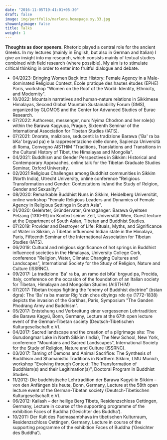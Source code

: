 ```yaml
---
date: "2016-11-05T19:41:01+05:30"
draft: false
image: img/portfolio/marlene.homepage.xy.33.jpg
showonlyimage: false
title: Talks
weight: 1
---
```


**Thoughts as door openers.** Rhetoric played a central role for the ancient Greeks. In my lectures (mainly in English, but also in German and Italian) I give an insight into my research, which consists mainly of textual studies combined with field research (where possible). My aim is to stimulate critical thinking in order to enter into fruitful dialogue and debate.
<!--more-->

- 04/2023: Bringing Women Back into History: Female Agency in a Male-dominated Religious Context, École pratique des hautes études (EPHE) Paris, workshop "Women on the Roof of the World: Identity, Ethnicity, and Modernity".
- 10/2022: Mountain narratives and human-nature relations in Sikkimese Himalayas, Second Global Mountain Sustainability Forum (GMS), organized by GLOMOS and the Center for Advanced Studies of Eurac Research.
- 07/2022: Authoress, messenger, nun: Nyima Chodron and her role(s) within the Barawa Kagyupa, Prague, Sixteenth Seminar of the International Association for Tibetan Studies (IATS).
- 07/2021: Onorate, maliziose, seducenti: la tradizione Barawa ('Ba' ra ba bKa' brgyud pa) e la rappresentazione delle donne, Sapienza Università di Roma, Convegno AISTHiM "Traditions, Translations and Transitions in the Cultural History of Tibet, the Himalayas and Mongolia".
- 04/2021: Buddhism and Gender Perspectives in Sikkim: Historical and Contemporary Approaches, online talk for the Tibetan Graduate Studies Seminar, Oxford University.
- 02/2021:Religious Challenges among Buddhist communities in Sikkim (North India), Utrecht University, online conference "Religious Transformation and Gender: Contestations in/and the Study of Relgion, Gender and Sexuality".
- 08/2020: Remarkable Buddhist Nuns in Sikkim, Heidelberg Universität, online workshop "Female Religious Leaders and Dynamics of Female Agency in Religious Settings in South Asia".
- 01/2020: Gelehrter, Gründervater, Grenzgänger: Barawa Gyeltsen Pelzang (1310-91) im Kontext seiner Zeit, Universität Wien, Guest lecture at the Department of South Asian, Tibetan and Buddhist Studies.
- 07/2019: Provider and Destroyer of Life: Rituals, Myths, and Significance of Water in Sikkim, a Tibetan influenced Indian state in the Himalaya, Paris, Fifteenth Seminar of the International Association for Tibetan Studies (IATS).
- 06/2019: Cultural and religious significance of hot springs in Buddhist influenced societies in the Himalayas, University College Cork, conference "Religion, Water, Climate: Changing Cultures and Landscapes", International Society for the Study of Religion, Nature and Culture (ISSRNC).
- 09/2017: La tradizione 'Ba' ra ba, un ramo dei bKa' brgyud pa, Procida, Italy, conference on the occasion of the foundation of an Italian society for Tibetan, Himalayan and Mongolian Studies (AISTHiM)
- 07/2017: Tibetan troops fighting the “enemy of Buddhist doctrine” (bstan dgra): The ‘Ba’ ra ba master Rig ‘dzin chos dbyings rdo rje (1772-1838) depicts the invasion of the Gorkhas, Paris, Symposium "The Ganden Phodrang Army and Buddhism".
- 05/2017: Entstehung und Verbreitung einer vergessenen Lehrtradition: die Barawa Kagyü, Bonn, Germany, Lecture at the 67th open lecture event of the German-Tibetan society (Deutsch-Tibetischen Kulturgesellschaft e.V).
- 04/2017: Sacred landscape and the creation of a pilgrimage site: The Gurudongmar Lake in North Sikkim (India), The New School, New York, conference "Mountains and Sacred Landscapes", International Society for the Study of Religion, Nature and Culture (ISSRNC).
- 03/2017: Taming of Demons and Animal Sacrifice: The Synthesis of Buddhism and Shamanistic Traditions in Northern Sikkim, LMU Munich, workshop "Evolving through Context: The Transformation of Buddhism(s) and their Legitimation(s)", Doctoral Program in Buddhist Studies.
- 11/2012: Die buddhistische Lehrtradition der Barawa Kagyü in Sikkim – von den Anfängen bis heute, Bonn, Germany, Lecture at the 58th open lecture event of the German-Tibetan society (Deutsch-Tibetischen Kulturgesellschaft e.V).
- 06/2012: Kailash – der heilige Berg Tibets, Residenzschloss Oettingen, Germany, Lecture in course of the supporting programme of the exhibition Faces of Buddha (’Gesichter des Buddha’).
- 10/2011: Der Kult des Padmasambhava im tibetischen Kulturraum, Residenzschloss Oettingen, Germany, Lecture in course of the supporting programme of the exhibition Faces of Buddha (’Gesichter des Buddha’).

